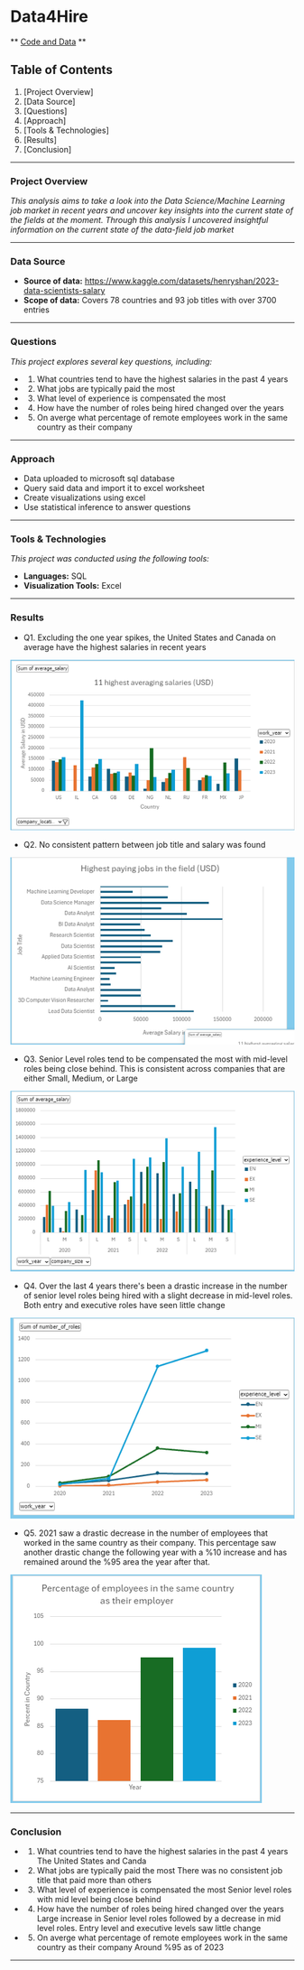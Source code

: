 # Data4Hire

** [Code and Data]("https://github.com/AlbertHender/Data4Hire/tree/main/Code%20and%20Data") **

## **Table of Contents**
1. [Project Overview]
2. [Data Source]
3. [Questions]
4. [Approach]
5. [Tools & Technologies]
6. [Results]
7. [Conclusion]

---

### **Project Overview**
_This analysis aims to take a look into the Data Science/Machine Learning job market in recent years and uncover key insights into the current state of the fields at the moment. Through this analysis I uncovered insightful information on the current state of the data-field job market_

---

### **Data Source**
- **Source of data:** https://www.kaggle.com/datasets/henryshan/2023-data-scientists-salary
- **Scope of data:** Covers 78 countries and 93 job  titles with over 3700 entries

---

### **Questions**
_This project explores several key questions, including:_
- 1. What countries tend to have the highest salaries in the past 4 years
- 2. What jobs are typically paid the most
- 3. What level of experience is compensated the most
- 4. How have the number of roles being hired changed over the years
- 5. On averge what percentage of remote employees work in the same country as their company
---

### **Approach**
- Data uploaded to microsoft sql database
- Query said data and import it to excel worksheet
- Create visualizations using excel
- Use statistical inference to answer  questions

---


### **Tools & Technologies**
_This project was conducted using the following tools:_
- **Languages:** SQL 
- **Visualization Tools:** Excel

---

### **Results**
- Q1. Excluding the one year spikes, the United States and Canada on average have the highest salaries in
  recent years
  
![alt text](https://github.com/AlbertHender/Data4Hire/blob/main/Visuals/11%20highest.png)
  
- Q2. No consistent pattern between job title and salary was found
  
![alt text](https://github.com/AlbertHender/Data4Hire/blob/main/Visuals/Highest%20paid%20jobs.png)

- Q3. Senior Level roles tend to be compensated the most with mid-level roles being close behind. This is consistent across companies
  that are either Small, Medium, or Large
  
![alt text](https://github.com/AlbertHender/Data4Hire/blob/main/Visuals/Average%20salary%20by%20company%20size.png)

- Q4. Over the last 4 years there's been a drastic increase in the number of senior level roles being hired with a slight decrease in mid-level roles. 
  Both entry and executive roles have seen little change
  
![alt text](https://github.com/AlbertHender/Data4Hire/blob/main/Visuals/Number%20of%20roles.png)

- Q5. 2021 saw a drastic decrease in the number of employees that worked in the same country as their company. This percentage saw another drastic change the 
  following year with a %10 increase and has remained around the %95 area the year after that.
  
![alt text](https://github.com/AlbertHender/Data4Hire/blob/main/Visuals/Remote%20employees.png)

---

### **Conclusion**
- 1. What countries tend to have the highest salaries in the past 4 years
      The United States and Canda

     
- 2. What jobs are typically paid the most
     There was no consistent job title that paid more than others

     
- 3. What level of experience is compensated the most
     Senior level roles with mid level being close behind

     
- 4. How have the number of roles being hired changed over the years
     Large increase in Senior level roles followed by a decrease in mid level roles. Entry level and executive levels saw little change

     
- 5. On averge what percentage of remote employees work in the same country as their company
     Around %95 as of 2023
---



